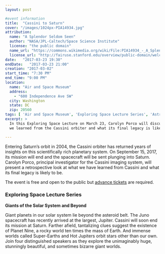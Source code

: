 ```yaml
---
layout: post

#event information
title:  "Cassini to Saturn"
cover: "/images/1024px-PIA14934.jpg"
attribution:
  name: "A Splendor Seldom Seen"
  author: "NASA/JPL-Caltech/Space Science Institute"
  license: "the public domain"
  name_url: "https://commons.wikimedia.org/wiki/File:PIA14934_-_A_Splendor_Seldom_Seen_-_Saturn_Cassini_-_high_contrast.jpg"
  license_url: "http://fairuse.stanford.edu/overview/public-domain/welcome"
date:   "2017-03-23 19:30"
endDate:   "2017-03-23 21:00"
creation: "2017-03-02"
start_time: "7:30 PM"
end_time: "9:00 PM"
location:
  name: "Air and Space Museum"
  address:
    - "600 Independence Ave SW"
  city: Washington
  state: DC
  zip: 20560
tags: [ 'Air and Space Museum', 'Exploring Space Lecture Series', 'Astronomy and Aeronautics', 'Lectures' ]
excerpt: >
  In this Exploring Space Lecture on March 23, Carolyn Porco will discuss what
  we learned from the Cassini orbiter and what its final legacy is likely to be.

---
```


Entering Saturn’s orbit in 2004, the Cassini orbiter has returned years of
insights on this scientifically rich planetary system.  On September 15, 2017,
its mission will end and the spacecraft will be sent plunging into Saturn.
Carolyn Porco, principal investigator for the Cassini imaging system, will
present a retrospective look at what we have learned from Cassini and what its
final legacy is likely to be.

The event is free and open to the public but
[advance tickets](https://airandspace.si.edu/event-series/exploring-space-lectures)
are required.

### Exploring Space Lecture Series ###

**Giants of the Solar System and Beyond**

Giant planets in our solar system lie beyond the asteroid belt. The Juno
spacecraft has recently arrived at the largest, Jupiter. Cassini will soon end
its mission at Saturn. Farther afield, tantalizing clues suggest the existence
of Planet Nine, a rocky world ten times the mass of Earth. And immense worlds
called Super-Earths and Hot Jupiters orbit stars other than our own. Join four
distinguished speakers as they explore the unimaginably huge, stunningly
beautiful, and sometimes bizarre giant worlds.
